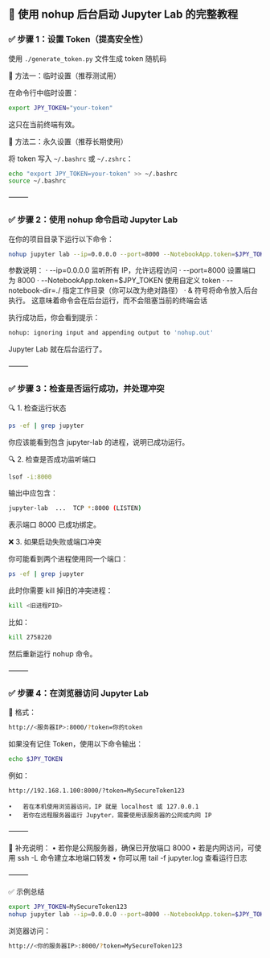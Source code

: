## 🚀 使用 nohup 后台启动 Jupyter Lab 的完整教程

### ✅ 步骤 1：设置 Token（提高安全性）

使用 `./generate_token.py` 文件生成 token 随机码

🔧 方法一：临时设置（推荐测试用）

在命令行中临时设置：
```bash
export JPY_TOKEN="your-token"
```
这只在当前终端有效。

🔧 方法二：永久设置（推荐长期使用）

将 token 写入 `~/.bashrc` 或 `~/.zshrc`：
```bash
echo "export JPY_TOKEN=your-token" >> ~/.bashrc
source ~/.bashrc
```

⸻

### ✅ 步骤 2：使用 nohup 命令启动 Jupyter Lab

在你的项目目录下运行以下命令：
```bash
nohup jupyter lab --ip=0.0.0.0 --port=8000 --NotebookApp.token=$JPY_TOKEN --notebook-dir=./ &
```
参数说明：
    · --ip=0.0.0.0	监听所有 IP，允许远程访问
    · --port=8000	设置端口为 8000
    · --NotebookApp.token=$JPY_TOKEN	使用自定义 token
    · --notebook-dir=./	指定工作目录（你可以改为绝对路径）
    · & 符号将命令放入后台执行。 这意味着命令会在后台运行，而不会阻塞当前的终端会话

执行成功后，你会看到提示：
```bash
nohup: ignoring input and appending output to 'nohup.out'
```
Jupyter Lab 就在后台运行了。

⸻

### ✅ 步骤 3：检查是否运行成功，并处理冲突

🔍 1. 检查运行状态
```bash
ps -ef | grep jupyter
```
你应该能看到包含 jupyter-lab 的进程，说明已成功运行。

🔍 2. 检查是否成功监听端口
```bash
lsof -i:8000
```
输出中应包含：
```bash
jupyter-lab  ...  TCP *:8000 (LISTEN)
```
表示端口 8000 已成功绑定。

❌ 3. 如果启动失败或端口冲突

你可能看到两个进程使用同一个端口：
```bash
ps -ef | grep jupyter
```
此时你需要 kill 掉旧的冲突进程：
```bash
kill <旧进程PID>
```
比如：
```bash
kill 2758220
```
然后重新运行 nohup 命令。

⸻

### ✅ 步骤 4：在浏览器访问 Jupyter Lab

📍 格式：
```bash
http://<服务器IP>:8000/?token=你的token
```
如果没有记住 Token，使用以下命令输出：
```bash
echo $JPY_TOKEN
```
例如：
```bash
http://192.168.1.100:8000/?token=MySecureToken123
```
	•	若在本机使用浏览器访问，IP 就是 localhost 或 127.0.0.1
	•	若你在远程服务器运行 Jupyter，需要使用该服务器的公网或内网 IP

⸻

🧱 补充说明：
	•	若你是公网服务器，确保已开放端口 8000
	•	若是内网访问，可使用 ssh -L 命令建立本地端口转发
	•	你可以用 tail -f jupyter.log 查看运行日志

⸻

✅ 示例总结
```bash
export JPY_TOKEN=MySecureToken123
nohup jupyter lab --ip=0.0.0.0 --port=8000 --NotebookApp.token=$JPY_TOKEN --notebook-dir=./ > jupyter.log 2>&1 &
```
浏览器访问：
```bash
http://<你的服务器IP>:8000/?token=MySecureToken123
```